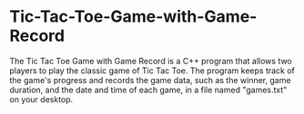 # Tic-Tac-Toe-Game-with-Game-Record
The Tic Tac Toe Game with Game Record is a C++ program that allows two players to play the classic game of Tic Tac Toe. The program keeps track of the game's progress and records the game data, such as the winner, game duration, and the date and time of each game, in a file named "games.txt" on your desktop.
